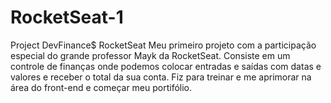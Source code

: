 # RocketSeat-1
Project DevFinance$ RocketSeat
Meu primeiro projeto com a participação especial do grande professor Mayk da RocketSeat.
Consiste em um controle de finanças onde podemos colocar entradas e saídas com datas e valores e receber o total da sua conta.
Fiz para treinar e me aprimorar na área do front-end e começar meu portifólio.
